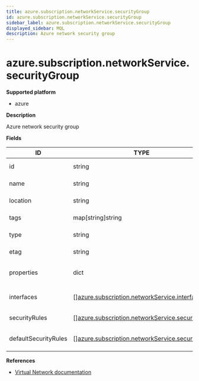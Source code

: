 ```yaml
---
title: azure.subscription.networkService.securityGroup
id: azure.subscription.networkService.securityGroup
sidebar_label: azure.subscription.networkService.securityGroup
displayed_sidebar: MQL
description: Azure network security group
---
```


# azure.subscription.networkService.securityGroup

**Supported platform**

- azure

**Description**

Azure network security group

**Fields**

| ID                   | TYPE                                                                                                          | DESCRIPTION                           |
| -------------------- | ------------------------------------------------------------------------------------------------------------- | ------------------------------------- |
| id                   | string                                                                                                        | Security group ID                     |
| name                 | string                                                                                                        | Security group name                   |
| location             | string                                                                                                        | Security group location               |
| tags                 | map[string]string                                                                                             | Security group tags                   |
| type                 | string                                                                                                        | Security group type                   |
| etag                 | string                                                                                                        | Security group etag                   |
| properties           | dict                                                                                                          | Security group properties             |
| interfaces           | &#91;&#93;[azure.subscription.networkService.interface](azure.subscription.networkservice.interface.md)       | Security group interfaces             |
| securityRules        | &#91;&#93;[azure.subscription.networkService.securityrule](azure.subscription.networkservice.securityrule.md) | Security group rules                  |
| defaultSecurityRules | &#91;&#93;[azure.subscription.networkService.securityrule](azure.subscription.networkservice.securityrule.md) | Security group default security rules |

**References**

- [Virtual Network documentation](https://learn.microsoft.com/en-us/azure/virtual-network/)
